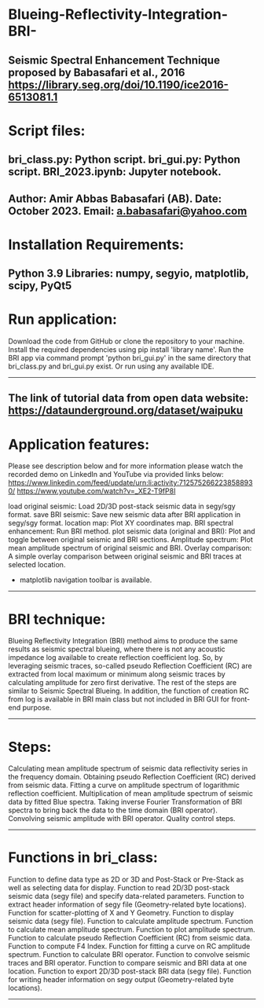 # Blueing-Reflectivity-Integration-BRI-
Seismic Spectral Enhancement Technique
proposed by Babasafari et al., 2016
https://library.seg.org/doi/10.1190/ice2016-6513081.1 
--------------------------------------------------------------------------------------------------------------------------------------
# Script files:

bri_class.py: Python script.
bri_gui.py: Python script.
BRI_2023.ipynb: Jupyter notebook.
--------------------------------------------------------------------------------------------------------------------------------------
Author: Amir Abbas Babasafari (AB).
Date: October 2023.
Email: a.babasafari@yahoo.com  
--------------------------------------------------------------------------------------------------------------------------------------
# Installation Requirements:

Python 3.9
Libraries: numpy, segyio, matplotlib, scipy, PyQt5
--------------------------------------------------------------------------------------------------------------------------------------
# Run application:

Download the code from GitHub or clone the repository to your machine.
Install the required dependencies using pip install 'library name'.
Run the BRI app via command prompt 'python bri_gui.py' in the same directory that bri_class.py and bri_gui.py exist.
Or run using any available IDE.

--------------------------------------------------------------------------------------------------------------------------------------
The link of tutorial data from open data website:
https://dataunderground.org/dataset/waipuku
--------------------------------------------------------------------------------------------------------------------------------------
# Application features:

Please see description below and for more information please watch the recorded demo 
on LinkedIn and YouTube via provided links below:
https://www.linkedin.com/feed/update/urn:li:activity:7125752662238588930/
https://www.youtube.com/watch?v=_XE2-T9fP8I

load original seismic:                    Load 2D/3D post-stack seismic data in segy/sgy format.
save BRI seismic:                         Save new seismic data after BRI application in segy/sgy format.
location map:                             Plot XY coordinates map.
BRI spectral enhancement:                 Run BRI method. 
plot seismic data (original and BRI):     Plot and toggle between original seismic and BRI sections.
Amplitude spectrum:                       Plot mean amplitude spectrum of original seismic and BRI. 
Overlay comparison:                       A simple overlay comparison between original seismic and BRI traces at selected location.
* matplotlib navigation toolbar is available.

--------------------------------------------------------------------------------------------------------------------------------------
# BRI technique:

Blueing Reflectivity Integration (BRI) method aims to produce the same results as seismic spectral blueing, where 
there is not any acoustic impedance log available to create reflection coefficient log. So, by leveraging seismic traces, 
so-called pseudo Reflection Coefficient (RC) are extracted from local maximum or minimum along seismic traces by 
calculating amplitude for zero first derivative. The rest of the steps are similar to Seismic Spectral Blueing.
In addition, the function of creation RC from log is available in BRI main class but not included in BRI GUI for front-end purpose.

--------------------------------------------------------------------------------------------------------------------------------------
# Steps:

Calculating mean amplitude spectrum of seismic data reflectivity series in the frequency domain.
Obtaining pseudo Reflection Coefficient (RC) derived from seismic data. 
Fitting a curve on amplitude spectrum of logarithmic reflection coefficient. 
Multiplication of mean amplitude spectrum of seismic data by fitted Blue spectra.
Taking inverse Fourier Transformation of BRI spectra to bring back the data to the time domain (BRI operator).
Convolving seismic amplitude with BRI operator. 
Quality control steps.

--------------------------------------------------------------------------------------------------------------------------------------
# Functions in bri_class:

Function to define data type as 2D or 3D and Post-Stack or Pre-Stack as well as selecting data for display.
Function to read 2D/3D post-stack seismic data (segy file) and specify data-related parameters.
Function to extract header information of segy file (Geometry-related byte locations).
Function for scatter-plotting of X and Y Geometry.
Function to display seismic data (segy file).
Function to calculate amplitude spectrum.
Function to calculate mean amplitude spectrum.
Function to plot amplitude spectrum.
Function to calculate pseudo Reflection Coefficient (RC) from seismic data.
Function to compute F4 Index.
Function for fitting a curve on RC amplitude spectrum.
Function to calculate BRI operator.
Function to convolve seismic traces and BRI operator.
Function to compare seismic and BRI data at one location.
Function to export 2D/3D post-stack BRI data (segy file).
Function for writing header information on segy output (Geometry-related byte locations).

--------------------------------------------------------------------------------------------------------------------------------------
